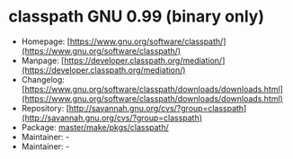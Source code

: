 # classpath GNU 0.99 (binary only)
 - Homepage: [https://www.gnu.org/software/classpath/](https://www.gnu.org/software/classpath/)
 - Manpage: [https://developer.classpath.org/mediation/](https://developer.classpath.org/mediation/)
 - Changelog: [https://www.gnu.org/software/classpath/downloads/downloads.html](https://www.gnu.org/software/classpath/downloads/downloads.html)
 - Repository: [http://savannah.gnu.org/cvs/?group=classpath](http://savannah.gnu.org/cvs/?group=classpath)
 - Package: [master/make/pkgs/classpath/](https://github.com/Freetz-NG/freetz-ng/tree/master/make/pkgs/classpath/)
 - Maintainer: -
 - Maintainer: -

